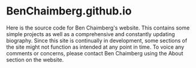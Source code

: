BenChaimberg.github.io
=================
Here is the source code for Ben Chaimberg's website. This contains some simple projects as well as a comprehensive and constantly updating biography. Since this site is continually in development, some sections of the site might not function as intended at any point in time. To voice any comments or concerns, please contact Ben Chaimberg using the About section on the website.
